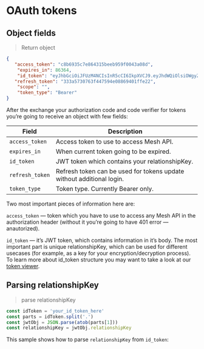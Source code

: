 # OAuth tokens

## Object fields

> Return object

```json
{
   "access_token": "c8b6935c7e864315beeb959f0043a08d",
    "expires_in": 86364,
    "id_token": "eyJhbGciOiJFUzM4NCIsInR5cCI6IkpXVCJ9.eyJhdWQiOlsiOWgyZmhmVVZ1UzlqWjh1VmJoVjN2QzVBV1gzOUlWVVciXSwiZXhwIjoxNTkxMjc1ODQzLCJpYXQiOjE1OTEyNTc1ODMsImlzcyI6Imh0dHBzOi8vYXBpLmhzaG0uc2giLCJqdGkiOiI5aDJmaGZVVnVTOWpaOHVWYmhWM3ZDNUFXWDM5SVZVVy0wZXRyYmx2OE1rdUQ5VDk4QUtja1pnejdRcGhWRHFwUyIsIm1hc3RlcktleSI6IlFRT1kyQ25vRmlknnZ4aWVRbzh0azdBZFlCbmdMb2I0Iiwic3ViIjoiOWgyZmhmVVZ1UzlqWjh1VmJoVjN2QzVBV1gzOUlWVVctMGV0cmJsdjhNa3VEOVQ5OEFLY2taZ3o3UXBoVkRxcFMifQ._OhQZUnsN-vd31COikcqWr_YlyPhQju4wEZLRgd_QS8EqvdTPTaMI0Ww-aNVhuTKQ09fY41jiwVNgm979t0RTkelR1gM1fFmKhyFVp3uoUUDOg95SmqQS69QzSzNGPym",
   "refresh_token": "333a5730763f447594e08869401ffe22",
    "scope": "",
    "token_type": "Bearer"
}

```

After the exchange your authorization code and code verifier for tokens you&rsquo;re going to&nbsp;receive an&nbsp;object with few fields:

| Field | Description |
| ----------- | ----------- |
| `access_token` | Access token to use to access Mesh API. |
| `expires_in` | When current token going to be expired. |
| `id_token` | JWT token which contains your relationshipKey.  |
| `refresh_token` | Refresh token can be used for tokens update without additional login. |
| `token_type` | Token type. Currently Bearer only. |



Two most important pieces of&nbsp;information here are:

`access_token` &mdash; token which you have to&nbsp;use to&nbsp;access any Mesh API in&nbsp;the authorization header (without it&nbsp;you&rsquo;re going to&nbsp;have 401 error&nbsp;&mdash; anautorized).

`id_token` &mdash; it&rsquo;s JWT token, which contains information in&nbsp;it&rsquo;s body. The most important part is&nbsp;unique relationshipKey, which can be&nbsp;used for different usecases (for example, as&nbsp;a&nbsp;key for your encryption/decryption process). To&nbsp;learn more about id_token structure you may want to&nbsp;take a&nbsp;look at&nbsp;our [token viewer](https://developer.hushmesh.com/token-viewer).

## Parsing relationshipKey

> parse relationshipKey

```javascript
const idToken = 'your_id_token_here'
const parts = idToken.split('.')
const jwtObj = JSON.parse(atob(parts[1]))
const relationshipKey = jwtObj.relationshipKey
```

This sample shows how to&nbsp;parse `relationshipKey` from `id_token`:
